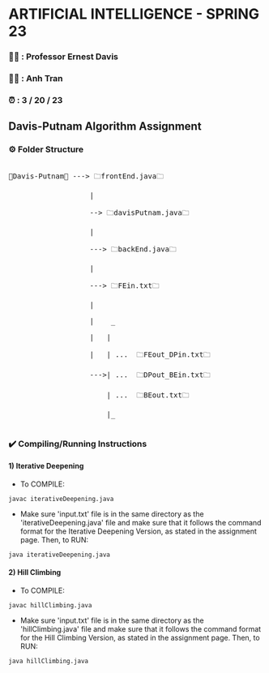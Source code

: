 # ARTIFICIAL INTELLIGENCE - SPRING 23
              
### 👨‍🏫 : Professor Ernest Davis                     
### 👨‍🎓 : Anh Tran            
### ⏰ : 3 / 20 / 23
                  
## Davis-Putnam Algorithm Assignment
               
### ⚙️ Folder Structure
<pre align="left">             
📁Davis-Putnam📁 ---> 🗀frontEnd.java🗀            <br>
                   |                                <br>
                   --> 🗀davisPutnam.java🗀         <br>
                   |                                <br>
                   ---> 🗀backEnd.java🗀            <br>
                   |                                <br>
                   ---> 🗀FEin.txt🗀                <br>
                   |                                <br>
                   |    _                           <br>  
                   |   |                            <br>                   
                   |   | ...  🗀FEout_DPin.txt🗀    <br>
                   --->| ...  🗀DPout_BEin.txt🗀    <br>
                       | ...  🗀BEout.txt🗀         <br>
                       |_                           <br>
</pre>   
         
                
### ✔️ Compiling/Running Instructions                   

                   
####    1)   Iterative Deepening                    

                
- To COMPILE:
                  
                
```
javac iterativeDeepening.java
```
                    
                  
- Make sure 'input.txt' file is in the same directory as the 'iterativeDeepening.java' file and make sure that it follows the command format for the Iterative Deepening Version, as stated in the assignment page. Then, to RUN:
                   
                       
```
java iterativeDeepening.java
```


                                                   
####    2)   Hill Climbing                    

               
- To COMPILE:
                
                
```
javac hillClimbing.java
```
                    
              
- Make sure 'input.txt' file is in the same directory as the 'hillClimbing.java' file and make sure that it follows the command format for the Hill Climbing Version, as stated in the assignment page. Then, to RUN: 
                     
                       
```
java hillClimbing.java
```          
